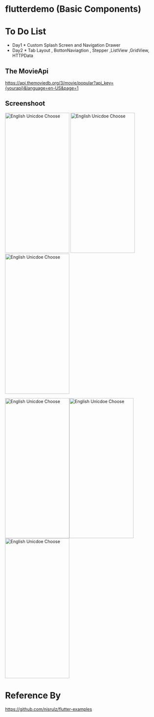 # flutterdemo (Basic Components)

# To Do List
- Day1  * Custom Splash Screen and Navigation Drawer
- Day2  * Tab Layout , BottonNaviagtion , Stepper ,ListView ,GridView, HTTPData


## The MovieApi
https://api.themoviedb.org/3/movie/popular?api_key={yourapi}&language=en-US&page=1

Screenshoot
--------
  <img alt="English Unicdoe Choose" src="https://github.com/dev-mgkaung/flutter_demo/blob/master/Screenshot_2020-05-14-20-41-57-777_com.example.flutterdemo.jpg" width=210 height=456 />    <img alt="English Unicdoe Choose" src="https://github.com/dev-mgkaung/flutter_demo/blob/master/Screenshot_2020-05-14-22-06-15-420_com.example.flutterdemo.jpg" width=210 height=456 /> <img alt="English Unicdoe Choose" src="https://github.com/dev-mgkaung/flutter_demo/blob/master/screenshot_4.jpg" width=210 height=456 />
  
  <img alt="English Unicdoe Choose" src="https://github.com/dev-mgkaung/flutter_demo/blob/master/screenshot_5.jpg" width=210 height=456 /><img alt="English Unicdoe Choose" src="https://github.com/dev-mgkaung/flutter_demo/blob/master/screenshot_6.jpg" width=210 height=456 /> <img alt="English Unicdoe Choose" src="https://github.com/dev-mgkaung/flutter_demo/blob/master/screen_shot7.jpg" width=210 height=456 />


# Reference By
https://github.com/nisrulz/flutter-examples
